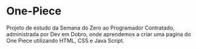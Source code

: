 # One-Piece
Projeto de estudo da Semana do Zero ao Programador Contratado, administrada por Dev em Dobro, onde aprendemos a criar uma pagina do One Piece utilizando HTML, CSS e Java Script.
